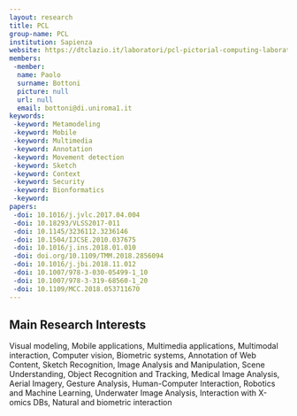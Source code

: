 ```yaml
---
layout: research
title: PCL
group-name: PCL
institution: Sapienza
website: https://dtclazio.it/laboratori/pcl-pictorial-computing-laboratory
members: 
 -member: 
  name: Paolo
  surname: Bottoni
  picture: null
  url: null
  email: bottoni@di.uniroma1.it
keywords: 
 -keyword: Metamodeling
 -keyword: Mobile
 -keyword: Multimedia
 -keyword: Annotation
 -keyword: Movement detection
 -keyword: Sketch
 -keyword: Context
 -keyword: Security
 -keyword: Bionformatics
 -keyword: 
papers: 
 -doi: 10.1016/j.jvlc.2017.04.004
 -doi: 10.18293/VLSS2017-011
 -doi: 10.1145/3236112.3236146
 -doi: 10.1504/IJCSE.2010.037675
 -doi: 10.1016/j.ins.2018.01.010
 -doi: doi.org/10.1109/TMM.2018.2856094
 -doi: 10.1016/j.jbi.2018.11.012
 -doi: 10.1007/978-3-030-05499-1_10
 -doi: 10.1007/978-3-319-68560-1_20
 -doi: 10.1109/MCC.2018.053711670
---
```



## Main Research Interests
Visual modeling, Mobile applications, Multimedia applications, Multimodal  interaction, Computer vision, Biometric systems, Annotation of Web Content, Sketch Recognition, Image Analysis and Manipulation, Scene Understanding, Object Recognition and Tracking, Medical Image Analysis, Aerial Imagery, Gesture Analysis, Human-Computer Interaction, Robotics and Machine Learning, Underwater Image Analysis, Interaction with X-omics DBs,  Natural and biometric interaction